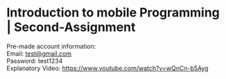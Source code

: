 # Introduction to mobile Programming | Second-Assignment
Pre-made account information: </br>
Email: test@gmail.com </br>
Password: test1234 </br>
Explanatory Video: https://www.youtube.com/watch?v=wQnCn-b5Ayg </br>
